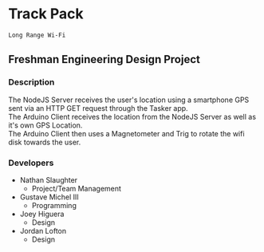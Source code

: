 # Track Pack  
	Long Range Wi-Fi

## Freshman Engineering Design Project  

### Description
The NodeJS Server receives the user's location using a smartphone GPS sent via an HTTP GET request through the Tasker app.  
The Arduino Client receives the location from the NodeJS Server as well as it's own GPS Location.  
The Arduino Client then uses a Magnetometer and Trig to rotate the wifi disk towards the user.  

### Developers
- Nathan Slaughter
	* Project/Team Management
- Gustave Michel III
	* Programming
- Joey Higuera
	* Design
- Jordan Lofton
	* Design


